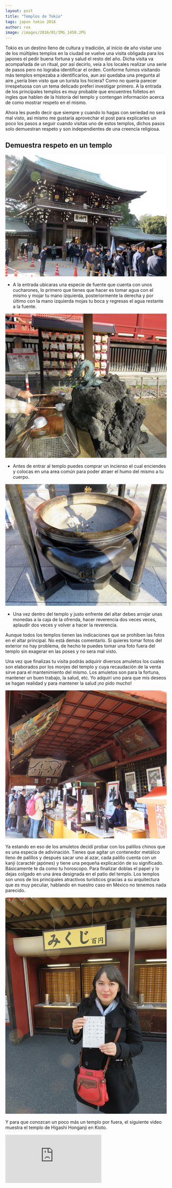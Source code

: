 ```yaml
---
layout: post
title: "Templos de Tokio"
tags: japon tokio 2016
author: rox
image: /images/2016/01/IMG_1450.JPG
---
```


Tokio es un destino lleno de cultura y tradición, al inicio de año visitar uno de los múltiples templos en la ciudad se vuelve una visita obligada para los japones el pedir buena fortuna y salud el resto del año. Dicha visita va acompañada de un ritual, por así decirlo, veía a los locales realizar una serie de pasos pero no lograba identificar el orden. Conforme fuimos visitando más templos empezaba a identificarlos, aun asi quedaba una pregunta al aire ¿sería bien visto que un turista los hiciera? Como no quería parecer irrespetuosa con un tema delicado preferí investigar primero. A la entrada de los principales templos es muy probable que encuentres folletos en ingles que hablen de la historia del templo y contengan información acerca de como mostrar respeto en el mismo.

Ahora les puedo decir que siempre y cuando lo hagas con seriedad no será mal visto, asi mismo me gustaría aprovechar el post para explicarles un poco los pasos a seguir cuando visitas uno de estos templos, dichos pasos solo demuestran respeto y son independientes de una creencia religiosa.

## Demuestra respeto en un templo

![Templo Meiji Shrine](/images/2016/01/IMG_1346.JPG)

* A la entrada ubicaras una especie de fuente que cuenta con unos cucharones, lo primero que tienes que hacer es tomar agua con el mismo y mojar tu mano izquierda, posteriormente la derecha y por último con la mano izquierda mojas tu boca y regresas el agua restante a la fuente.

![Una de las multiples fuetes que visitamos](/images/2016/01/IMG_1178.JPG)

* Antes de entrar al templo puedes comprar un incienso el cual enciendes y colocas en una area común para poder atraer el humo del mismo a tu cuerpo. 

![No elvides el incienso](/images/2016/01/IMG_1503.JPG)

* Una vez dentro del templo y justo enfrente del altar debes arrojar unas monedas a la caja de la ofrenda, hacer reverencia dos veces veces, aplaudir dos veces y volver a hacer la reverencia.

Aunque todos los templos tienen las indicaciones que se prohíben las fotos en el altar principal. No está demás comentarlo. Si quieres tomar fotos del exterior no hay problema, de hecho te puedes tomar una foto fuera del templo sin exagerar en las poses y no sera mal visto.

Una vez que finalizas tu visita podrás adquirir diversos amuletos los cuales son elaborados por los monjes del templo y cuya recaudación de la venta sirve para el mantenimiento del mismo. Los amuletos son para la fortuna, mantener un buen trabajo, la salud, etc. Yo adquiri uno para que mis deseos se hagan realidad y para mantener la salud ¡no pido mucho!

![Venta de amuletos](/images/2016/01/IMG_1172.JPG)

Ya estando en eso de los amuletos decidí probar con los palillos chinos que es una especia de adivinación. Tienes que agitar un contenedor metálico lleno de palillos y después sacar uno al azar, cada palillo cuenta con un kanji (caractér japónes) y tiene una pequeña explicación de su significado. Básicamente te da como tu horoscopo. Para finalizar doblas el papel y lo dejas colgado en una área designada en el patio del templo. Los templos son unos de los principales atractivos turísticos gracias a su arquitectura que es muy peculiar, hablando en nuestro caso en México no tenemos nada parecido.

![No entendi muy bien, es que no hablo japones](/images/2016/01/IMG_1490.JPG)

Y para que conozcan un poco más un templo por fuera, el siguiente video muestra el templo de Higashi Honganji en Kioto.

<div class="embed-responsive embed-responsive-16by9">
<iframe class="embed-responsive-item" src="https://www.youtube.com/embed/1TNanDMJReI" frameborder="0" allowfullscreen></iframe>
</div>
